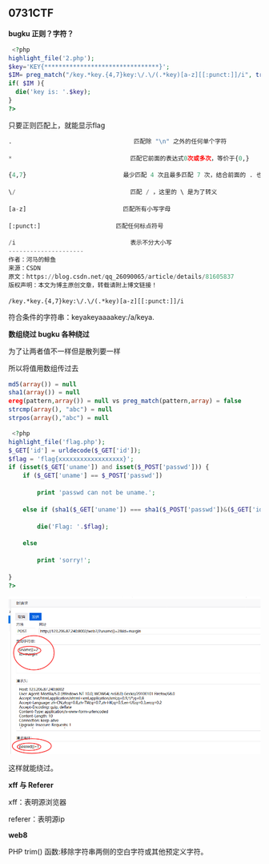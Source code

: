 ## 0731CTF

**bugku 正则？字符？**

```php
 <?php 
highlight_file('2.php');
$key='KEY{********************************}';
$IM= preg_match("/key.*key.{4,7}key:\/.\/(.*key)[a-z][[:punct:]]/i", trim($_GET["id"]), $match);
if( $IM ){ 
  die('key is: '.$key);
}
?> 
```

只要正则匹配上，就能显示flag

```python
.                                  匹配除 "\n" 之外的任何单个字符

*                                 匹配它前面的表达式0次或多次，等价于{0,}

{4,7}                           最少匹配 4 次且最多匹配 7 次，结合前面的 . 也就是匹配 4 到 7 个任意字符

\/                                匹配 / ，这里的 \ 是为了转义

[a-z]                           匹配所有小写字母

[:punct:]                     匹配任何标点符号

/i                                表示不分大小写
--------------------- 
作者：河马的鲸鱼 
来源：CSDN 
原文：https://blog.csdn.net/qq_26090065/article/details/81605837 
版权声明：本文为博主原创文章，转载请附上博文链接！
```

`/key.*key.{4,7}key:\/.\/(.*key)[a-z][[:punct:]]/i`

符合条件的字符串：keyakeyaaaakey:/a/keya.



**数组绕过 bugku 各种绕过**

为了让两者值不一样但是散列要一样

所以将值用数组传过去

```php
md5(array()) = null
sha1(array()) = null    
ereg(pattern,array()) = null vs preg_match(pattern,array) = false
strcmp(array(), "abc") = null
strpos(array(),"abc") = null
```

```php
 <?php
highlight_file('flag.php');
$_GET['id'] = urldecode($_GET['id']);
$flag = 'flag{xxxxxxxxxxxxxxxxxx}';
if (isset($_GET['uname']) and isset($_POST['passwd'])) {
    if ($_GET['uname'] == $_POST['passwd'])

        print 'passwd can not be uname.';

    else if (sha1($_GET['uname']) === sha1($_POST['passwd'])&($_GET['id']=='margin'))

        die('Flag: '.$flag);

    else

        print 'sorry!';

}
?> 
```

![1564586262081](../noteimage/1564586262081.png)

这样就能绕过。

**xff 与 Referer**

xff：表明源浏览器

referer：表明源ip

**web8**

PHP trim() 函数:移除字符串两侧的空白字符或其他预定义字符。

